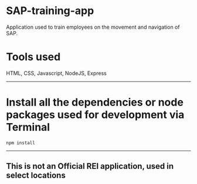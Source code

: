 # SAP-training-app

Application used to train employees on the movement and navigation of SAP.

# Tools used
HTML, CSS, Javascript, NodeJS, Express

---

# Install all the dependencies or node packages used for development via Terminal

`npm install`

---

## This is not an Official REI application, used in select locations
